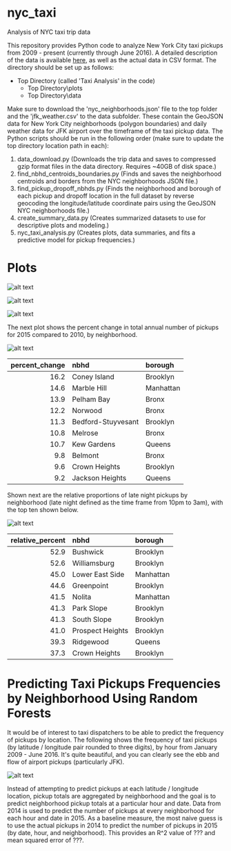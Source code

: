 # nyc_taxi
Analysis of NYC taxi trip data

This repository provides Python code to analyze New York City taxi pickups from 2009 - present (currently through June 2016). A detailed description of the data is available [here](http://www.nyc.gov/html/tlc/html/about/trip_record_data.shtml), as well as the actual data in CSV format. The directory should be set up as follows:

- Top Directory (called 'Taxi Analysis' in the code)
  - Top Directory\plots
  - Top Directory\data
  
Make sure to download the 'nyc_neighborhoods.json' file to the top folder and the 'jfk_weather.csv' to the data subfolder. These contain the GeoJSON data for New York City neighborhoods (polygon boundaries) and daily weather data for JFK airport over the timeframe of the taxi pickup data. The Python scripts should be run in the following order (make sure to update the top directory location path in each):
  
1. data_download.py (Downloads the trip data and saves to compressed gzip format files in the data directory. Requires ~40GB of disk space.)
2. find_nbhd_centroids_boundaries.py (Finds and saves the neighborhood centroids and borders from the NYC neighborhoods JSON file.)
3. find_pickup_dropoff_nbhds.py (Finds the neighborhood and borough of each pickup and dropoff location in the full dataset by reverse geocoding the longitude/latitude coordinate pairs using the GeoJSON NYC neighborhoods file.)
4. create_summary_data.py (Creates summarized datasets to use for descriptive plots and modeling.)
5. nyc_taxi_analysis.py (Creates plots, data summaries, and fits a predictive model for pickup frequencies.)


# Plots
![alt text](https://github.com/geekman1/nyc_taxi/blob/master/plots/pickups_by_date.png "Total Pickups by Date and Type")

![alt text](https://github.com/geekman1/nyc_taxi/blob/master/plots/fares_by_date.png "Average Fares by Date and Type")

![alt text](https://github.com/geekman1/nyc_taxi/blob/master/plots/tips_by_date.png "Average Tips by Date and Type")

The next plot shows the percent change in total annual number of pickups for 2015 compared to 2010, by neighborhood.

![alt text](https://github.com/geekman1/nyc_taxi/blob/master/plots/2010_2015_percent_change.png "2010 to 2015 Percent Change in Pickups by Neighborhood")

|   percent_change | nbhd               | borough   |
|-----------------:|:-------------------|:----------|
|         16.2  | Coney Island       | Brooklyn  |
|         14.6   | Marble Hill        | Manhattan |
|         13.9  | Pelham Bay         | Bronx     |
|         12.2 | Norwood            | Bronx     |
|         11.3  | Bedford-Stuyvesant | Brooklyn  |
|         10.8  | Melrose            | Bronx     |
|         10.7  | Kew Gardens        | Queens    |
|          9.8 | Belmont            | Bronx     |
|          9.6 | Crown Heights      | Brooklyn  |
|          9.2 | Jackson Heights    | Queens    |

Shown next are the relative proportions of late night pickups by neighborhood (late night defined as the time frame from 10pm to 3am), with the top ten shown below.

![alt text](https://github.com/geekman1/nyc_taxi/blob/master/plots/late_night_pickups.png "Relative Proportion of Late Night Pickups by Neighborhood")

|   relative_percent | nbhd             | borough   |
|-------------------:|:-----------------|:----------|
|            52.9 | Bushwick         | Brooklyn  |
|            52.6 | Williamsburg     | Brooklyn  |
|            45.0  | Lower East Side  | Manhattan |
|            44.6 | Greenpoint       | Brooklyn  |
|            41.5  | Nolita           | Manhattan |
|            41.3 | Park Slope       | Brooklyn  |
|            41.3 | South Slope      | Brooklyn  |
|            41.0 | Prospect Heights | Brooklyn  |
|            39.3 | Ridgewood        | Queens    |
|            37.3 | Crown Heights    | Brooklyn  |


# Predicting Taxi Pickups Frequencies by Neighborhood Using Random Forests

It would be of interest to taxi dispatchers to be able to predict the frequency of pickups by location. The following shows the frequency of taxi pickups (by latitude / longitude pair rounded to three digits), by hour from January 2009 - June 2016. It's quite beautiful, and you can clearly see the ebb and flow of airport pickups (particularly JFK).

![alt text](https://github.com/geekman1/nyc_taxi/blob/master/plots/pickups_movie.gif "Actual Pickups by Hour, Location")

Instead of attempting to predict pickups at each latitude / longitude location, pickup totals are aggregated by neighborhood and the goal is to predict neighborhood pickup totals at a particular hour and date. Data from 2014 is used to predict the number of pickups at every neighborhood for each hour and date in 2015. As a baseline measure, the most naive guess is to use the actual pickups in 2014 to predict the number of pickups in 2015 (by date, hour, and neighborhood). This provides an R^2 value of ??? and mean squared error of ???.
